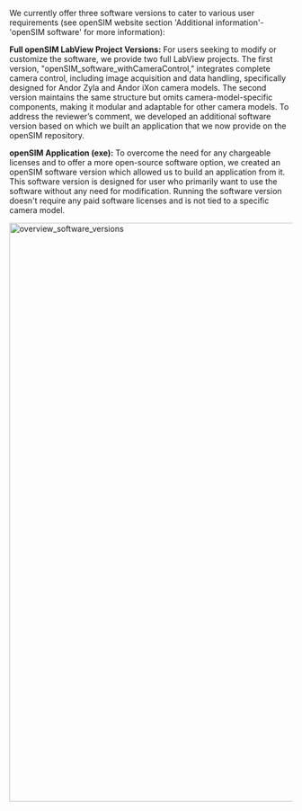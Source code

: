 We currently offer three software versions to cater to various user requirements (see openSIM website section 'Additional information'-'openSIM software' for more information): 

**Full openSIM LabView Project Versions:** For users seeking to modify or customize the software, we provide two full LabView projects. The first version, "openSIM_software_withCameraControl," integrates complete camera control, including image acquisition and data handling, specifically designed for Andor Zyla and Andor iXon camera models. The second version maintains the same structure but omits camera-model-specific components, making it modular and adaptable for other camera models. 
To address the reviewer’s comment, we developed an additional software version based on which we built an application that we now provide on the openSIM repository. 


**openSIM Application (exe):** To overcome the need for any chargeable licenses and to offer a more open-source software option, we created an openSIM software version which allowed us to build an application from it. This software version is designed for user who primarily want to use the software without any need for modification. Running the software version doesn't require any paid software licenses and is not tied to a specific camera model.


<img width="1030" alt="overview_software_versions" src="https://github.com/EstherRaeth/openSIM_LBNI/assets/86475520/c6921ef2-5f19-4654-8c41-9ea7eedf53ac">
